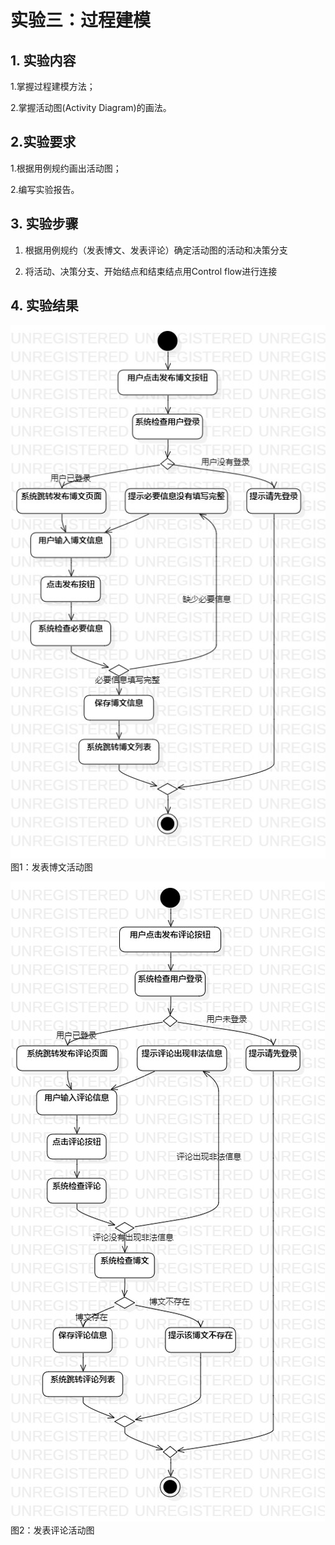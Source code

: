 # 实验三：过程建模

## 1. 实验内容
1.掌握过程建模方法；

2.掌握活动图(Activity Diagram)的画法。

## 2.实验要求
1.根据用例规约画出活动图；

2.编写实验报告。

## 3. 实验步骤

1. 根据用例规约（发表博文、发表评论）确定活动图的活动和决策分支

2. 将活动、决策分支、开始结点和结束结点用Control flow进行连接

## 4. 实验结果

![活动图](./User_PushBlog.jpg)  
图1：发表博文活动图

![活动图](./User_Pushcomments.jpg)  
图2：发表评论活动图